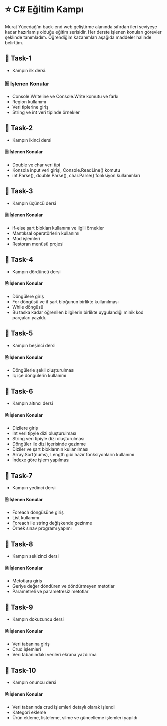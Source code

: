 # ⭐ C# Eğitim Kampı
Murat Yücedağ'ın back-end web geliştirme alanında sıfırdan ileri seviyeye kadar hazırlamış olduğu eğitim serisidir. Her derste işlenen konuları görevler şeklinde tanımladım. 
Öğrendiğim kazanımları aşağıda maddeler halinde belirttim.
## 📌 Task-1 
- Kampın ilk dersi.
### 🗎 İşlenen Konular
- Console.Writeline ve Console.Write komutu ve farkı
- Region kullanımı
- Veri tiplerine giriş
- String ve int veri tipinde örnekler
## 📌 Task-2
- Kampın ikinci dersi
#### 🗎 İşlenen Konular
- Double ve char veri tipi
- Konsola input veri girişi, Console.ReadLine() komutu
- int.Parse(), double.Parse(), char.Parse() fonksiyon kullanımları
## 📌 Task-3
- Kampın üçüncü dersi
#### 🗎 İşlenen Konular
- if-else şart blokları kullanımı ve ilgili örnekler
- Mantıksal operatörlerin kullanımı
- Mod işlemleri
- Restoran menüsü projesi
## 📌 Task-4
- Kampın dördüncü dersi
#### 🗎 İşlenen Konular
- Döngülere giriş
- For döngüsü ve if şart bloğunun birlikte kullanılması
- While döngüsü
- Bu taska kadar öğrenilen bilgilerin birlikte uygulandığı minik kod parçaları yazıldı.
## 📌 Task-5
- Kampın beşinci dersi
#### 🗎 İşlenen Konular
- Döngülerle şekil oluşturulması
- İç içe döngülerin kullanımı
## 📌 Task-6
- Kampın altıncı dersi
#### 🗎 İşlenen Konular
- Dizilere giriş
- İnt veri tipyle dizi oluşturulması
- String veri tipiyle dizi oluşturulması
- Döngüler ile dizi içerisinde gezinme
- Diziler ve şart bloklarının kullanılması
- Array.Sort(nums), Length gibi hazır fonksiyonların kullanımı
- İndexe göre işlem yapılması
## 📌 Task-7
- Kampın yedinci dersi
#### 🗎 İşlenen Konular
- Foreach döngüsüne giriş
- List kullanımı
- Foreach ile string değişkende gezinme
- Örnek sınav programı yapımı
## 📌 Task-8
- Kampın sekizinci dersi
#### 🗎 İşlenen Konular
- Metotlara giriş
- Geriye değer döndüren ve döndürmeyen metotlar
- Parametreli ve parametresiz metotlar
## 📌 Task-9
- Kampın dokuzuncu dersi
#### 🗎 İşlenen Konular
- Veri tabanına giriş
- Crud işlemleri
- Veri tabanındaki verileri ekrana yazdırma
## 📌 Task-10
- Kampın onuncu dersi
#### 🗎 İşlenen Konular
- Veri tabanında crud işlemleri detaylı olarak işlendi
- Kategori ekleme 
- Ürün ekleme, listeleme, silme ve güncelleme işlemleri yapıldı

